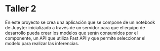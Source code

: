 # Taller 2
En este proyecto se crea una aplicación que se compone de un notebook de Jupyter inicializado a través de un servidor para que el equipo de desarrollo pueda crear los modelos que serán consumidos por el componente, un API que utiliza Fast API y que permite seleccionar el modelo para realizar las inferencias.